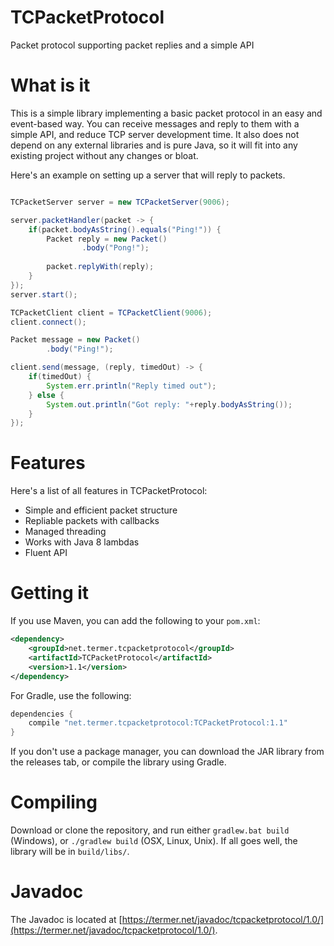 # TCPacketProtocol
Packet protocol supporting packet replies and a simple API

# What is it
This is a simple library implementing a basic packet protocol in an easy and event-based way.
You can receive messages and reply to them with a simple API, and reduce TCP server development time.
It also does not depend on any external libraries and is pure Java, so it will fit into any existing project without any changes or bloat.

Here's an example on setting up a server that will reply to packets.

```java

TCPacketServer server = new TCPacketServer(9006);

server.packetHandler(packet -> {
	if(packet.bodyAsString().equals("Ping!")) {
		Packet reply = new Packet()
				.body("Pong!");
		
		packet.replyWith(reply);
	}
});
server.start();

TCPacketClient client = TCPacketClient(9006);
client.connect();

Packet message = new Packet()
		.body("Ping!");

client.send(message, (reply, timedOut) -> {
	if(timedOut) {
		System.err.println("Reply timed out");
	} else {
		System.out.println("Got reply: "+reply.bodyAsString());
	}
});
```

# Features
Here's a list of all features in TCPacketProtocol:

 - Simple and efficient packet structure
 - Repliable packets with callbacks
 - Managed threading
 - Works with Java 8 lambdas
 - Fluent API

# Getting it
If you use Maven, you can add the following to your `pom.xml`:

```xml
<dependency>
	<groupId>net.termer.tcpacketprotocol</groupId>
	<artifactId>TCPacketProtocol</artifactId>
	<version>1.1</version>
</dependency>
```

For Gradle, use the following:

```groovy
dependencies {
    compile "net.termer.tcpacketprotocol:TCPacketProtocol:1.1"
}
```

If you don't use a package manager, you can download the JAR library from the releases tab, or compile the library using Gradle.

# Compiling
Download or clone the repository, and run either `gradlew.bat build` (Windows), or `./gradlew build` (OSX, Linux, Unix).
If all goes well, the library will be in `build/libs/`.

# Javadoc
The Javadoc is located at [https://termer.net/javadoc/tcpacketprotocol/1.0/](https://termer.net/javadoc/tcpacketprotocol/1.0/).